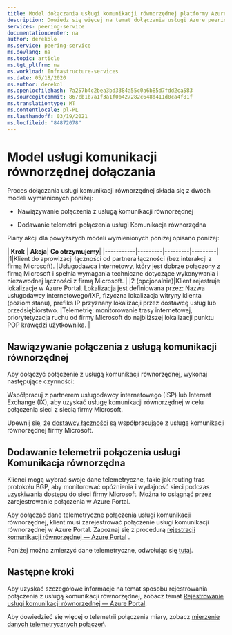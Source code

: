 ```yaml
---
title: Model dołączania usługi komunikacji równorzędnej platformy Azure
description: Dowiedz się więcej na temat dołączania usługi Azure peering
services: peering-service
documentationcenter: na
author: derekolo
ms.service: peering-service
ms.devlang: na
ms.topic: article
ms.tgt_pltfrm: na
ms.workload: Infrastructure-services
ms.date: 05/18/2020
ms.author: derekol
ms.openlocfilehash: 7a257b4c2bea3bd3384a55c0a6b85d7fdd2ca583
ms.sourcegitcommit: 867cb1b7a1f3a1f0b427282c648d411d0ca4f81f
ms.translationtype: MT
ms.contentlocale: pl-PL
ms.lasthandoff: 03/19/2021
ms.locfileid: "84872078"
---
```

# <a name="onboarding-peering-service-model"></a>Model usługi komunikacji równorzędnej dołączania

Proces dołączania usługi komunikacji równorzędnej składa się z dwóch modeli wymienionych poniżej:

 - Nawiązywanie połączenia z usługą komunikacji równorzędnej

 - Dodawanie telemetrii połączenia usługi Komunikacja równorzędna

Plany akcji dla powyższych modeli wymienionych poniżej opisano poniżej:

| **Krok** | **Akcja**| **Co otrzymujemy**|
|-----------|---------|---------|---------|
|1|Klient do aprowizacji łączności od partnera łączności (bez interakcji z firmą Microsoft). |Usługodawca internetowy, który jest dobrze połączony z firmą Microsoft i spełnia wymagania techniczne dotyczące wykonywania i niezawodnej łączności z firmą Microsoft.  |
|2 (opcjonalnie)|Klient rejestruje lokalizacje w Azure Portal. Lokalizacja jest definiowana przez: Nazwa usługodawcy internetowego/IXP, fizyczna lokalizacja witryny klienta (poziom stanu), prefiks IP przyznany lokalizacji przez dostawcę usług lub przedsiębiorstwo.  |Telemetrię: monitorowanie trasy internetowej, priorytetyzacja ruchu od firmy Microsoft do najbliższej lokalizacji punktu POP krawędzi użytkownika. |



## <a name="onboarding-peering-service-connection"></a>Nawiązywanie połączenia z usługą komunikacji równorzędnej

Aby dołączyć połączenie z usługą komunikacji równorzędnej, wykonaj następujące czynności:

Współpracuj z partnerem usługodawcy internetowego (ISP) lub Internet Exchange (IX), aby uzyskać usługę komunikacji równorzędnej w celu połączenia sieci z siecią firmy Microsoft.

Upewnij się, że [dostawcy łączności](location-partners.md) są współpracujące z usługą komunikacji równorzędnej firmy Microsoft. 

## <a name="onboarding-peering-service-connection-telemetry"></a>Dodawanie telemetrii połączenia usługi Komunikacja równorzędna

Klienci mogą wybrać swoje dane telemetryczne, takie jak routing tras protokołu BGP, aby monitorować opóźnienia i wydajność sieci podczas uzyskiwania dostępu do sieci firmy Microsoft. Można to osiągnąć przez zarejestrowanie połączenia w Azure Portal.

Aby dołączać dane telemetryczne połączenia usługi komunikacji równorzędnej, klient musi zarejestrować połączenie usługi komunikacji równorzędnej w Azure Portal. Zapoznaj się z procedurą [rejestracji komunikacji równorzędnej — Azure Portal](azure-portal.md) .

Poniżej można zmierzyć dane telemetryczne, odwołując się [tutaj](measure-connection-telemetry.md).

## <a name="next-steps"></a>Następne kroki

Aby uzyskać szczegółowe informacje na temat sposobu rejestrowania połączenia z usługą komunikacji równorzędnej, zobacz temat [Rejestrowanie usługi komunikacji równorzędnej — Azure Portal](azure-portal.md).

Aby dowiedzieć się więcej o telemetrii połączenia miary, zobacz [mierzenie danych telemetrycznych połączeń](measure-connection-telemetry.md).
